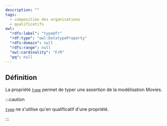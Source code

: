 ```yaml
---
description: ""
tags:
  - composition des organisations
  - qualificatifs
owl:
  "rdfs:label": "type@fr"
  "rdf:type": "owl:DatatypeProperty"
  "rdfs:domain": null
  "rdfs:range": null
  "owl:cardinality": "F/R"
  "pq": null
---
```


<OntologyTable frontMatter={frontMatter}/>

## Définition

La propriété [`type`](type.md) permet de typer une assertion de la modélisation Movies.

:::caution

[`type`](type.md) ne s'utilise qu'en qualificatif d'une propriété.

:::
